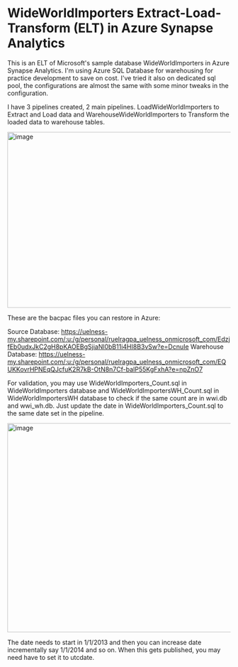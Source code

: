 # WideWorldImporters Extract-Load-Transform (ELT) in Azure Synapse Analytics

This is an ELT of Microsoft's sample database WideWorldImporters in Azure Synapse Analytics. I'm using Azure SQL Database for warehousing for practice development to save on cost.  I've tried it also on dedicated sql pool, the configurations are almost the same with some minor tweaks in the configuration.  

I have 3 pipelines created, 2 main pipelines.  LoadWideWorldImporters to Extract and Load data and WarehouseWideWorldImporters to Transform the loaded data to warehouse tables. 

<img width="1432" height="396" alt="image" src="https://github.com/user-attachments/assets/ed6fde9c-82af-4f78-8637-94c7edce6a8a" />

These are the bacpac files you can restore in Azure:

Source Database: https://uelness-my.sharepoint.com/:u:/g/personal/ruelragpa_uelness_onmicrosoft_com/EdzjfEb0udxJkC2gH8pKAOEBgSjiaNl0bB11i4HI8B3vSw?e=DcnuIe
Warehouse Database: https://uelness-my.sharepoint.com/:u:/g/personal/ruelragpa_uelness_onmicrosoft_com/EQUKKovrHPNEqQJcfuK2R7kB-OtN8n7Cf-baIP55KgFxhA?e=npZnO7

For validation, you may use WideWorldImporters_Count.sql in WideWorldImporters database and WideWorldImportersWH_Count.sql in WideWorldImportersWH database to check if the same count are in wwi.db and wwi_wh.db.  Just update the date in WideWorldImporters_Count.sql to the same date set in the pipeline.  

<img width="543" height="471" alt="image" src="https://github.com/user-attachments/assets/3508c69d-f8e7-49f2-9cf7-99b1bbaca12e" />

The date needs to start in 1/1/2013 and then you can increase date incrementally say 1/1/2014 and so on.  When this gets published, you may need have to set it to utcdate.

